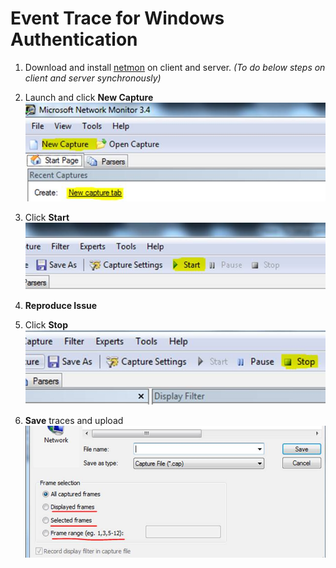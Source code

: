 # Event Trace for Windows Authentication

1. Download and install [netmon](https://www.microsoft.com/en-us/download/details.aspx?id=4865) on client and server. *(To do below steps on client and server synchronously)*

1. Launch and click **New Capture** 
![](/Windows/Images/netmon1.jpg)

1. Click **Start**
![](/Windows/Images/netmon2.jpg)

1. **Reproduce Issue**

1. Click **Stop**
![](/Windows/Images/netmon3.jpg)

1. **Save** traces and upload
![](/Windows/Images/netmon4.jpg)
